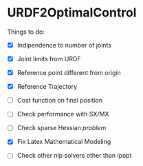 # URDF2OptimalControl



Things to do:
- [x] Indipendence to number of joints
- [x] Joint limits from URDF
- [x] Reference point different from origin
- [x] Reference Trajectory
- [ ] Cost function on final position
- [ ] Check performance with SX/MX
- [ ] Check sparse Hessian *problem*
- [x] Fix Latex Mathematical Modeling
- [ ] Check other nlp solvers other than ipopt

